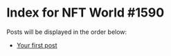 # Index for NFT World #1590
Posts will be displayed in the order below:

- [Your first post](./001-first.md)

